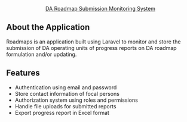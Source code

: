 <p align="center"><a href="https://github.com/mlab817/roadmaps" target="_blank">DA Roadmap Submission Monitoring System</a></p>

## About the Application

Roadmaps is an application built using Laravel to monitor and store the submission of DA operating units of progress reports on DA roadmap formulation and/or updating.

## Features

- Authentication using email and password
- Store contact information of focal persons
- Authorization system using roles and permissions
- Handle file uploads for submitted reports
- Export progress report in Excel format
